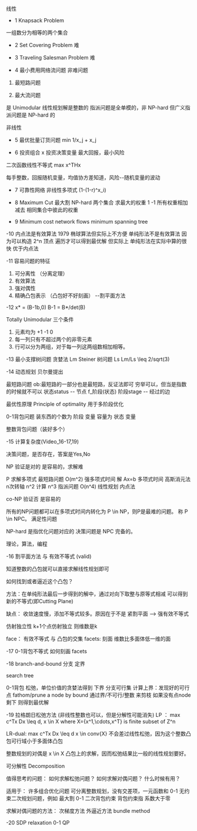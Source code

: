 线性
- 1
Knapsack Problem

一组数分为相等的两个集合

- 2
Set Covering Problem  难

- 3
Traveling Salesman Problem 难

- 4
最小费用网络流问题  非难问题

1. 最短路问题

2. 最大流问题

是 Unimodular 线性规划解是整数的
指派问题是全单模的，非 NP-hard
但广义指派问题是 NP-hard 的

非线性
- 5
最优批量订货问题  min 1/x_j + x_j

- 6 投资组合 x 投资决策变量
最大回报，最小风险

二次函数线性不等式 max x^THx

每手整数，回报随机变量，均值协方差知道，风险--随机变量的波动

- 7 可靠性网络
非线性多项式  (1-(1-r)^x_i)

- 8  Maximum Cut 最大割   NP-hard
两个集合 求最大的权重
1   -1
所有权重相加 减去 相同集合中彼此的权重

- 9  Minimum cost network flows
minimum spanning tree

-10  内点法是有效算法  1979 椭球算法但实际上不方便
单纯形法不是有效算法 因为可以构造 2^n 顶点 遍历才可以得到最优解
但实际上 单纯形法在实际中算的很快 优于内点法

-11  容易问题的特征
1. 可分离性  （分离定理）
2. 有效算法
3. 强对偶性
4. 精确凸包表示 （凸包好不好刻画） --割平面方法

-12
x* = (B-1b,0)
B-1 = B*/det(B)

Totally Unimodular 三个条件
1. 元素均为 +1 -1 0
2. 每一列只有不超过两个的非零元素
3. 行可以分为两组，对于每一列这两组数相加相等。

-13
最小支撑树问题  贪婪法  Lm
Steiner 树问题  Ls   Lm/Ls \leq 2/sqrt(3)

-14
动态规划  贝尔曼提出

最短路问题   ob:最短路的一部分也是最短路，反证法即可
            穷举可以，但当是指数的时候就不可以
状态status  -- 节点   f_阶段(状态)
阶段stage   -- 经过的边

最优性原理 Principle of optimality   用于多阶段优化

0-1背包问题    装东西的个数为 阶段 变量  容量为 状态  变量

整数背包问题（装好多个）

-15 计算复杂度(Video_16-17,19)

决策问题，是否存在，答案是Yes,No

NP 验证是对的 是容易的，求解难

P 求解多项式
最短路问题 O(m^2)   强多项式时间
解 Ax=b   多项式时间  高斯消元法  n次转轴 n^2 计算  n^3
指派问题  O(n^4)
线性规划  内点法

co-NP
验证否 是容易的

所有的NP问题都可以在多项式时间内转化为 P \in NP，则P是最难的问题。
称 P \in NPC。 满足性问题

NP-hard 是指优化问题对应的 决策问题是 NPC 完备的。

理论，算法，编程

-16 割平面方法 与 有效不等式 (valid)

知道整数的凸包就可以直接求解线性规划即可

如何找到或者逼近这个凸包？

方法：在单纯形法最后一步得到的解中，通过对向下取整与原等式相减 可以得到新的不等式(即Cutting Plane)

缺点：
收敛速度慢，添加不等式较多。原因在于不是 紧割平面 --> 强有效不等式

仿射独立性  k+1个点仿射独立 则维数是k

face： 有效不等式 与 凸包的交集
facets: 刻面 维数比多面体低一维的面

-17 0-1背包不等式
如何刻画 facets

-18 branch-and-bound
     分支       定界

search tree

0-1背包
松弛，单位价值的贪婪法得到 下界
分支可行集
计算上界：发现好的可行点
fathom/prune a node by bound  通过界/不可行/整数 来剪枝
如果没有点node 剩下 则得到最优解

-19 拉格朗日松弛方法 (非线性整数也可以，但是分解性可能消失)
LP ： max c^Tx
    Dx \leq d, x \in X
where X={x^1,\cdots,x^T} is finite subset of Z^n

LR-dual:  max c^Tx
          Dx \leq d
          x \in conv{X}
不会差过线性松弛，因为这个整数凸包可行域小于多面体凸包

整数规划的对偶是 x \in X 凸包上的求解，因而松弛结果比一般的线性规划要好。

可分解性 Decomposition

值得思考的问题：
如何求解松弛问题？
如何求解对偶问题？
什么时候有用？

适用于：
许多组合优化问题
可分离整数规划，没有交差项，一元函数和
0-1 无约束二次规划问题，例如 最大割
0-1 二次背包约束 背包约束指 系数大于零

求解对偶问题的方法：
次梯度方法
外逼近方法
bundle method

-20 SDP relaxation 0-1 QP
